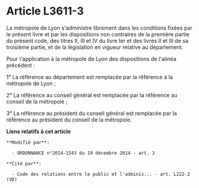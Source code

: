 # Article L3611-3

La métropole de Lyon s'administre librement dans les conditions fixées par le présent livre et par les dispositions non
contraires de la première partie du présent code, des titres II, III et IV du livre Ier et des livres II et III de sa
troisième partie, et de la législation en vigueur relative au département. 

Pour l'application à la métropole de Lyon des dispositions de l'alinéa précédent : 

1° La référence au département est remplacée par la référence à la métropole de Lyon ; 

2° La référence au conseil général est remplacée par la référence au conseil de la métropole ; 

3° La référence au président du conseil général est remplacée par la référence au président du conseil de la métropole.

**Liens relatifs à cet article**

	**Modifié par**:

	  - ORDONNANCE n°2014-1543 du 19 décembre 2014 - art. 3

	**Cité par**:

	  - Code des relations entre le public et l'adminis... - art. L222-2 (VD)
